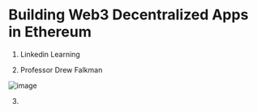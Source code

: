 # Building Web3 Decentralized Apps in Ethereum #

1. Linkedin Learning

2. Professor Drew Falkman

![image](https://user-images.githubusercontent.com/42863568/203422162-92775b38-e03b-41b6-971a-7763182fbef4.png)

3. 

